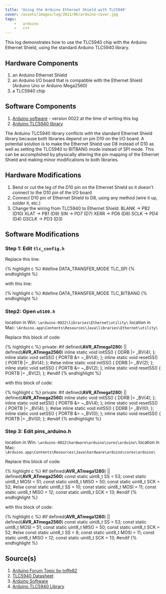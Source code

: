 ```yaml
---
title: 'Using the Arduino Ethernet Shield with TLC5940'
cover: /assets/images/log/2011/06/arduino-cover.jpg
tags:
    -   arduino
    -   c++
---
```


This log demonstrates how to use the TLC5940 chip with the Arduino Ethernet Shield, using the standard Arduino TLC5940 library.

## Hardware Components

1.  an Arduino Ethernet Shield
2.  an Arduino I/O board that is compatible with the Ethernet Shield (Arduino Uno or Arduino Mega2560)
3.  a TLC5940 chip

## Software Components

1.  [Arduino software](http://arduino.cc/en/Main/Software) - version 0022 at the time of writing this log
2.  [Arduino TLC5940 library](http://www.arduino.cc/playground/Learning/TLC5940)

The Arduino TLC5940 library conflicts with the standard Ethernet Shield library because both libraries depend on pin D10 on the I/O board. A potential solution is to make the Ethernet Shield use D8 instead of D10 as well as setting the TLC5940 to BITBANG mode instead of SPI mode. This can be accomplished by physically altering the pin mapping of the Ethernet Shield and making minor modifications to both libraries.

## Hardware Modifications

1.  Bend or cut the leg of the D10 pin on the Ethernet Shield so it doesn't connect to the D10 pin of the I/O board
2.  Connect D10 pin of Ethernet Shield to D8, using any method (wire it up, solder it, etc.)
3.  Change the wiring from TLC5940 to Ethernet Shield:
    BLANK -> PB2 (D10)
    XLAT  -> PB1 (D9)
    SIN   -> PD7 (D7)
    XERR  -> PD6 (D6)
    SCLK  -> PD4 (D4)
    GSCLK -> PD3 (D3)

## Software Modifications

### Step 1: Edit `tlc_config.h`

Replace this line:

{% highlight c %}
#define DATA_TRANSFER_MODE TLC_SPI
{% endhighlight %}

with this line:

{% highlight c %}
#define DATA_TRANSFER_MODE TLC_BITBANG
{% endhighlight %}

### Step2: Open `w5100.h`

location in Win: `\arduino-0022\libraries\Ethernet\utility\`
location in Mac: `\Arduino.app\Contents\Resources\Java\libraries\Ethernet\utility\`

Replace this block of code:

{% highlight c %}
private:
#if defined(__AVR_ATmega1280__) || defined(__AVR_ATmega2560__)
inline static void initSS() { DDRB |= _BV(4); };
inline static void setSS() { PORTB &= ~_BV(4); };
inline static void resetSS() { PORTB |= _BV(4); };
#else
inline static void initSS() { DDRB |= _BV(2); };
inline static void setSS() { PORTB &= ~_BV(2); };
inline static void resetSS() { PORTB |= _BV(2); };
#endif
{% endhighlight %}

with this block of code:

{% highlight c %}
private:
#if defined(__AVR_ATmega1280__) || defined(__AVR_ATmega2560__)
inline static void initSS() { DDRB |= _BV(4); };
inline static void setSS() { PORTB &= ~_BV(4); };
inline static void resetSS() { PORTB |= _BV(4); };
#else
inline static void initSS() { DDRB |= _BV(0); };
inline static void setSS() { PORTB &= ~_BV(0); };
inline static void resetSS() { PORTB |= _BV(0); };
#endif
{% endhighlight %}

### Step 3: Edit pins_arduino.h

location in Win: `\arduino-0022\hardware\arduino\cores\arduino\`
location in Mac: `\Arduino.app\Contents\Resources\Java\hardware\arduino\cores\arduino\`

Replace this block of code:

{% highlight c %}
#if defined(__AVR_ATmega1280__) || defined(__AVR_ATmega2560__)
const static uint8_t SS = 53;
const static uint8_t MOSI = 51;
const static uint8_t MISO = 50;
const static uint8_t SCK = 52;
#else
const static uint8_t SS = 10;
const static uint8_t MOSI = 11;
const static uint8_t MISO = 12;
const static uint8_t SCK = 13;
#endif
{% endhighlight %}

with this block of code:

{% highlight c %}
#if defined(__AVR_ATmega1280__) || defined(__AVR_ATmega2560__)
const static uint8_t SS = 53;
const static uint8_t MOSI = 51;
const static uint8_t MISO = 50;
const static uint8_t SCK = 52;
#else
const static uint8_t SS = 8;
const static uint8_t MOSI = 11;
const static uint8_t MISO = 12;
const static uint8_t SCK = 13;
#endif
{% endhighlight %}

## Source(s)

1.  [Arduino Forum Topic by toffe82](http://www.arduino.cc/cgi-bin/yabb2/YaBB.pl?num=1257363045)
2.  [TLC5940 Datasheet](http://code.google.com/p/tlc5940arduino/)
3.  [Arduino Software](http://arduino.cc/en/Main/Software)
4.  [Arduino TLC5940 Library](http://www.arduino.cc/playground/Learning/TLC5940)
